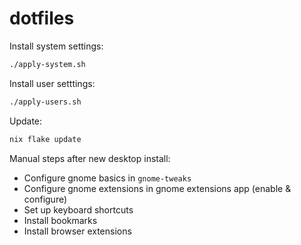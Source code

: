 # dotfiles

Install system settings:

```bash
./apply-system.sh
```

Install user setttings:

```bash
./apply-users.sh
```

Update:

```bash
nix flake update
```

Manual steps after new desktop install:

- Configure gnome basics in `gnome-tweaks`
- Configure gnome extensions in gnome extensions app (enable & configure)
- Set up keyboard shortcuts
- Install bookmarks
- Install browser extensions

